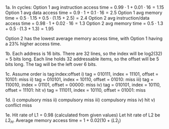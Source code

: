 1a. In cycles:
Option 1 avg instruction access time = $0.99 \cdot 1 + 0.01 \cdot 16 = 1.15$
Option 1 avg data access time = $0.9 \cdot 1 + 0.1 \cdot 16 = 2.5$
Option 1 avg memory time = $0.5 \cdot 1.15 + 0.5 \cdot (1.15+2.5) = 2.4$
Option 2 avg instruction/data access time = $0.98 \cdot 1 + 0.02 \cdot 16 = 1.3$
Option 2 avg memory time = $0.5 \cdot 1.3 + 0.5 \cdot (1.3 + 1.3) = 1.95$

Option 2 has the lowest average memory access time, with Option 1 having a 23% higher access time.

1b. Each address is 16 bits.
There are 32 lines, so the index will be log2(32) = 5 bits long.
Each line holds 32 addressable items, so the offset will be 5 bits long.
The tag will be the left over 6 bits.

1c. Assume order is tag\:index\:offset
i) tag = 010111, index = 11101, offset = 10101: miss
ii) tag = 010101, index = 10110, offset = 01010: miss
iii) tag = 110010, index = 01101, offset = 00000: miss
iv) tag = 010101, index = 10110,  offset = 11101: hit
v) tag = 111011, index = 10110, offset = 01001: miss

1d.
i) compulsory miss
ii) compulsory miss
iii) compulsory miss
iv) hit
v) conflict miss

1e. Hit rate of L1 = 0.98 (calculated from given values)
Let hit rate of L2 be $L2_{H}$.
Average memory access time = $1 + 0.02(10 + (L2_))$